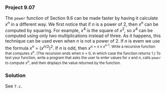 ### Project 9.07
The `power` function of Section 9.6 can be made faster by having it calculate
*x*<sup>*n*</sup> in a different way. We first notice that if *n* is a power of
2, then *x*<sup>*n*</sup> can be computed by squaring. For example,
*x*<sup>4</sup> is the square of *x*<sup>2</sup>, so *x*<sup>4</sup> can be
computed using only two multiplications instead of three. As it happens, this
technique can be used even when *n* is not a power of 2. If *n* is evem we use
the formula *x*<sup>*n*</sup> = (*x*<sup>*n*/2</sup>)<sup>2</sup>. If *n* is
odd, then *x*<sup>*n* = *x* x *x*<sup>*n*-1</sup>. Write a recursive function
that computes *x*<sup>*n*</sup>. (The recursion ends when *n* = 0, in which case
the function returns 1.) To test your function, write a program that asks the
user to enter values for *x* and *n*, calls `power` to compute
*x*<sup>*n*</sup>, and then displays the value returned by the function.

### Solution
See `7.c`.
